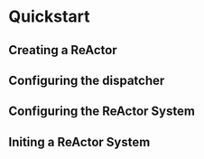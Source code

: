 # Quickstart

## Creating a ReActor

## Configuring the dispatcher

## Configuring the ReActor System

## Initing a ReActor System

